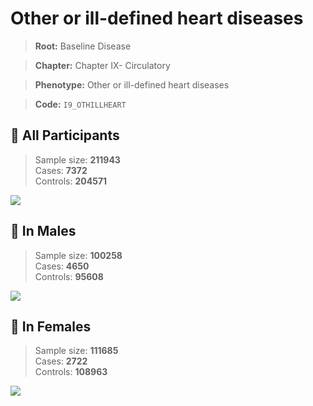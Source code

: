# Other or ill-defined heart diseases

> **Root:** Baseline Disease  

> **Chapter:** Chapter IX- Circulatory  

> **Phenotype:** Other or ill-defined heart diseases  

> **Code:** `I9_OTHILLHEART`

## 🧪 All Participants  
> Sample size: **211943**  
> Cases: **7372**  
> Controls: **204571**
<img src="/Disease/Figures/ALL/Incidence/I9_OTHILLHEART.png"/>
<CsvTable src="/Disease_Data/ALL/Incidence/COX_I9_OTHILLHEART.csv" label="🔍 View full results" />

## 👨 In Males  
> Sample size: **100258**  
> Cases: **4650**  
> Controls: **95608**
<img src="/Disease/Figures/Male/Incidence/I9_OTHILLHEART.png"/>
<CsvTable src="/Disease_Data/Male/Incidence/COX_I9_OTHILLHEART.csv" label="🔍 View full results" />

## 👩 In Females  
> Sample size: **111685**  
> Cases: **2722**  
> Controls: **108963**
<img src="/Disease/Figures/Female/Incidence/I9_OTHILLHEART.png"/>
<CsvTable src="/Disease_Data/Female/Incidence/COX_I9_OTHILLHEART.csv" label="🔍 View full results" />
